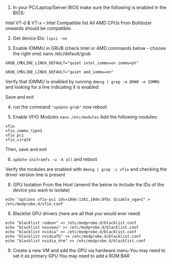1) In your PC/Laptop/Server BIOS make sure the following is enabled in the BIOS:

Intel VT-d & VT-x – Intel Compatible list
All AMD CPUs from Bulldozer onwards should be compatible.

2) Get device IDs:
`lspci -nn`

3) Enable IOMMU in GRUB (check Intel or AMD commands below - choose the right one)
nano /etc/default/grub

`GRUB_CMDLINE_LINUX_DEFAULT="quiet intel_iommu=on iommu=pt"`

`GRUB_CMDLINE_LINUX_DEFAULT="quiet amd_iommu=on"`

Verify that IOMMU is enabled by running `dmesg | grep -e DMAR -e IOMMU` and looking for a line indicating it is enabled

Save and exit

4) run the command `"update-grub"` now reboot

5) Enable VFIO Modules
`nano /etc/modules`
Add the following modules:
```
vfio
vfio_iommu_type1
vfio_pci
vfio_virqfd
```
Then, save and exit

6) `update-initramfs -u -k all` and reboot

Verify the modules are enabled with `dmesg | grep -i vfio` and checking the driver version line is present

8) GPU Isolation From the Host (amend the below to include the IDs of the device you want to isolate)

`echo "options vfio-pci ids=10de:1381,10de:0fbc disable_vga=1" > /etc/modprobe.d/vfio.conf`

8) Blacklist GPU drivers (here are all that you would ever need)
```
echo "blacklist radeon" >> /etc/modprobe.d/blacklist.conf 
echo "blacklist nouveau" >> /etc/modprobe.d/blacklist.conf 
echo "blacklist nvidia" >> /etc/modprobe.d/blacklist.conf 
echo "blacklist nvidiafb" >> /etc/modprobe.d/blacklist.conf
echo "blacklist nvidia_drm" >> /etc/modprobe.d/blacklist.conf
```

9) Create a new VM and add the GPU via hardware menu
You may need to set it as primary GPU
You may need to add a ROM BAR




